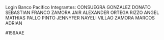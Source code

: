 
Login Banco Pacifico
Integrantes: 
CONSUEGRA GONZALEZ DONATO SEBASTIAN
FRANCO ZAMORA JAIR ALEXANDER
ORTEGA RIZZO ANGEL MATHIAS
PALLO PINTO JENNYFER NAYELI
VILLAO ZAMORA MARCOS ADRIAN

#156AAE
